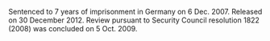  Sentenced to 7 years of imprisonment in Germany on 6 Dec. 2007. Released on 30 
December 2012. Review pursuant to Security Council resolution 1822 (2008) was 
concluded on 5 Oct. 2009. 
